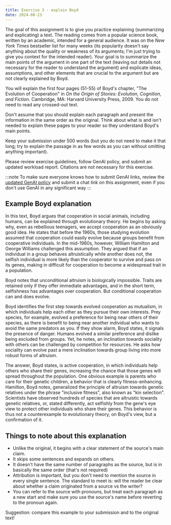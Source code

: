 ```yaml
---
title: Exercise 3 - explain Boyd
date: 2024-08-23
---
```


The goal of this assignment is to give you practice explaining (summarizing and explicating) a text. The reading comes from a popular science book, written by an academic, intended for a general audience. It was on the _New York Times_ bestseller list for many weeks (its popularity doesn't say anything about the quality or weakness of its arguments; I'm just trying to give you context for the intended reader). Your goal is to summarize the main points of the argument in one part of the text (leaving out details not necessary for the reader to understand the argument) and explicate ideas, assumptions, and other elements that are crucial to the argument but are not clearly explained by Boyd.

You will explain the first four pages (51-55) of Boyd's chapter, "The Evolution of Cooperation" in _On the Origin of Stories: Evolution, Cognition, and Fiction_. Cambridge, MA: Harvard University Press, 2009. You do not need to read any crossed-out text.

Don't assume that you should explain each paragraph and present the information in the same order as the original. Think about what is and isn't needed to explain these pages to your reader so they understand Boyd's main points.

Keep your submission under 500 words (but you do not need to make it that long; try to explain the passage in as few words as you can without omitting anything important).

Please review exercise guidelines, follow GenAI policy, and submit an updated workload report. Citations are not necessary for this exercise.

:::note
To make sure everyone knows how to submit GenAI links, review the [updated GenAI policy](../course-info/gen-ai-policy) and submit a chat link on this assignment, even if you don't use GenAI in any significant way
:::

## Example Boyd explanation

In this text, Boyd argues that cooperation in social animals, including humans, can be explained through evolutionary theory. He begins by asking why, even as rebellious teenagers, we accept cooperation as an obviously good idea. He states that before the 1960s, those studying evolution assumed that cooperation could easily evolve because groups benefit from cooperative individuals. In the mid-1960s, however, William Hamilton and George Williams challenged this assumption. They argued that if an individual in a group behaves altruistically while another does not, the selfish individual is more likely than the cooperator to survive and pass on its genes, making in difficult for cooperation to become a widespread trait in a population.

Boyd notes that unconditional altruism is biologically impossible. Traits are retained only if they offer immediate advantages, and in the short term, selfishness has advantages over cooperation. But conditional cooperation can and does evolve.

Boyd identifies the first step towards evolved cooperation as mutualism, in which individuals help each other as they pursue their own interests. Prey species, for example, evolved a preference for being near others of their species, as there is benefit to being near another individual who wants to avoid the same predators as you. If they show alarm, Boyd states, it signals the presence of danger. Humans evolved a similar preference and dislike being excluded from groups. Yet, he notes, an inclination towards sociality with others can be challenged by competition for resources. He asks how sociality can evolve past a mere inclination towards group living into more robust forms of altruism.

The answer, Boyd states, is active cooperation, in which individuals help others who share their genes, increasing the chance that those genes will spread throughout the population. One obvious example is parents who care for their genetic children, a behavior that is clearly fitness-enhancing. Hamilton, Boyd notes, generalized the principle of altruism towards genetic relatives under the phrase "inclusive fitness", also known as "kin selection". Scientists have observed hundreds of species that are altruistic towards genetic relatives, or, stated differently, act selfishly from the gene's eye view to protect other individuals who share their genes. This behavior is thus not a counterexample to evolutionary theory, on Boyd's view, but a confirmation of it.

## Things to note about this explanation

- Unlike the original, it begins with a clear statement of the source's main claim.
- It skips some sentences and expands on others.
- It doesn't have the same number of paragraphs as the source, but is in basically the same order (that's not required)
- Attribution is important, but you don't need to mention the source in every single sentence. The standard to meet is: will the reader be clear about whether a claim originated from a source vs the writer?
- You can refer to the source with pronouns, but treat each paragraph as a new start and make sure you use the source's name before reverting to the pronoun again.

Suggestion: compare this example to your submission and to the original text!
